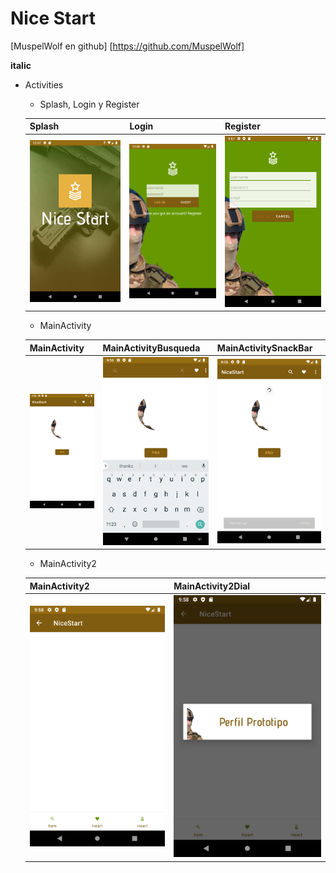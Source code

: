 # Nice Start

[MuspelWolf en github] [https://github.com/MuspelWolf]

**italic**

* Activities

    * Splash, Login y Register
    
    Splash | Login | Register
    ------ | ------ | ------
    ![](img/splash.png) | ![](img/login.png) | ![](img/register.png)
    
    * MainActivity
    
    MainActivity | MainActivityBusqueda | MainActivitySnackBar
    ------ | ------ | ------
    ![](img/mainac1.png) | ![](img/mainacsearch.png) | ![](img/mainacsnak.png)
    
    * MainActivity2
    
    MainActivity2 | MainActivity2Dial
    ------ | ------
    ![](img/mainac2.png) | ![](img/mainac2dial.png)
